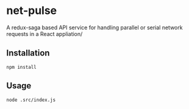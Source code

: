 # net-pulse
A redux-saga based API service for handling parallel or serial network requests in a React appliation/

## Installation
```
npm install
```

## Usage
```
node .src/index.js
```

